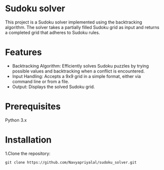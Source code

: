 # Sudoku solver
This project is a Sudoku solver implemented using the backtracking algorithm. The solver takes a partially filled Sudoku grid as input and returns a completed grid that adheres to Sudoku rules.

# Features
- Backtracking Algorithm: Efficiently solves Sudoku puzzles by trying possible values and backtracking when a conflict is encountered.
- Input Handling: Accepts a 9x9 grid in a simple format, either via command line or from a file.
- Output: Displays the solved Sudoku grid.

# Prerequisites
Python 3.x

# Installation
1.Clone the repository:
```
git clone https://github.com/Navyapriyalal/sudoku_solver.git
```

